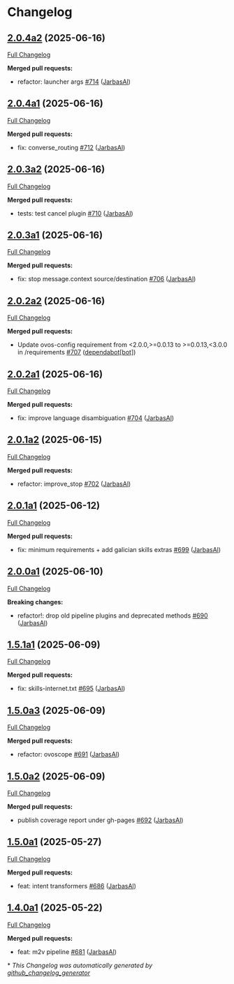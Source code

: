 # Changelog

## [2.0.4a2](https://github.com/OpenVoiceOS/ovos-core/tree/2.0.4a2) (2025-06-16)

[Full Changelog](https://github.com/OpenVoiceOS/ovos-core/compare/2.0.4a1...2.0.4a2)

**Merged pull requests:**

- refactor: launcher args [\#714](https://github.com/OpenVoiceOS/ovos-core/pull/714) ([JarbasAl](https://github.com/JarbasAl))

## [2.0.4a1](https://github.com/OpenVoiceOS/ovos-core/tree/2.0.4a1) (2025-06-16)

[Full Changelog](https://github.com/OpenVoiceOS/ovos-core/compare/2.0.3a2...2.0.4a1)

**Merged pull requests:**

- fix: converse\_routing [\#712](https://github.com/OpenVoiceOS/ovos-core/pull/712) ([JarbasAl](https://github.com/JarbasAl))

## [2.0.3a2](https://github.com/OpenVoiceOS/ovos-core/tree/2.0.3a2) (2025-06-16)

[Full Changelog](https://github.com/OpenVoiceOS/ovos-core/compare/2.0.3a1...2.0.3a2)

**Merged pull requests:**

- tests: test cancel plugin [\#710](https://github.com/OpenVoiceOS/ovos-core/pull/710) ([JarbasAl](https://github.com/JarbasAl))

## [2.0.3a1](https://github.com/OpenVoiceOS/ovos-core/tree/2.0.3a1) (2025-06-16)

[Full Changelog](https://github.com/OpenVoiceOS/ovos-core/compare/2.0.2a2...2.0.3a1)

**Merged pull requests:**

- fix: stop message.context source/destination [\#706](https://github.com/OpenVoiceOS/ovos-core/pull/706) ([JarbasAl](https://github.com/JarbasAl))

## [2.0.2a2](https://github.com/OpenVoiceOS/ovos-core/tree/2.0.2a2) (2025-06-16)

[Full Changelog](https://github.com/OpenVoiceOS/ovos-core/compare/2.0.2a1...2.0.2a2)

**Merged pull requests:**

- Update ovos-config requirement from \<2.0.0,\>=0.0.13 to \>=0.0.13,\<3.0.0 in /requirements [\#707](https://github.com/OpenVoiceOS/ovos-core/pull/707) ([dependabot[bot]](https://github.com/apps/dependabot))

## [2.0.2a1](https://github.com/OpenVoiceOS/ovos-core/tree/2.0.2a1) (2025-06-16)

[Full Changelog](https://github.com/OpenVoiceOS/ovos-core/compare/2.0.1a2...2.0.2a1)

**Merged pull requests:**

- fix: improve language disambiguation [\#704](https://github.com/OpenVoiceOS/ovos-core/pull/704) ([JarbasAl](https://github.com/JarbasAl))

## [2.0.1a2](https://github.com/OpenVoiceOS/ovos-core/tree/2.0.1a2) (2025-06-15)

[Full Changelog](https://github.com/OpenVoiceOS/ovos-core/compare/2.0.1a1...2.0.1a2)

**Merged pull requests:**

- refactor: improve\_stop [\#702](https://github.com/OpenVoiceOS/ovos-core/pull/702) ([JarbasAl](https://github.com/JarbasAl))

## [2.0.1a1](https://github.com/OpenVoiceOS/ovos-core/tree/2.0.1a1) (2025-06-12)

[Full Changelog](https://github.com/OpenVoiceOS/ovos-core/compare/2.0.0a1...2.0.1a1)

**Merged pull requests:**

- fix: minimum requirements + add galician skills extras [\#699](https://github.com/OpenVoiceOS/ovos-core/pull/699) ([JarbasAl](https://github.com/JarbasAl))

## [2.0.0a1](https://github.com/OpenVoiceOS/ovos-core/tree/2.0.0a1) (2025-06-10)

[Full Changelog](https://github.com/OpenVoiceOS/ovos-core/compare/1.5.1a1...2.0.0a1)

**Breaking changes:**

- refactor!: drop old pipeline plugins and deprecated methods [\#690](https://github.com/OpenVoiceOS/ovos-core/pull/690) ([JarbasAl](https://github.com/JarbasAl))

## [1.5.1a1](https://github.com/OpenVoiceOS/ovos-core/tree/1.5.1a1) (2025-06-09)

[Full Changelog](https://github.com/OpenVoiceOS/ovos-core/compare/1.5.0a3...1.5.1a1)

**Merged pull requests:**

- fix: skills-internet.txt [\#695](https://github.com/OpenVoiceOS/ovos-core/pull/695) ([JarbasAl](https://github.com/JarbasAl))

## [1.5.0a3](https://github.com/OpenVoiceOS/ovos-core/tree/1.5.0a3) (2025-06-09)

[Full Changelog](https://github.com/OpenVoiceOS/ovos-core/compare/1.5.0a2...1.5.0a3)

**Merged pull requests:**

- refactor: ovoscope [\#691](https://github.com/OpenVoiceOS/ovos-core/pull/691) ([JarbasAl](https://github.com/JarbasAl))

## [1.5.0a2](https://github.com/OpenVoiceOS/ovos-core/tree/1.5.0a2) (2025-06-09)

[Full Changelog](https://github.com/OpenVoiceOS/ovos-core/compare/1.5.0a1...1.5.0a2)

**Merged pull requests:**

- publish coverage report under gh-pages [\#692](https://github.com/OpenVoiceOS/ovos-core/pull/692) ([JarbasAl](https://github.com/JarbasAl))

## [1.5.0a1](https://github.com/OpenVoiceOS/ovos-core/tree/1.5.0a1) (2025-05-27)

[Full Changelog](https://github.com/OpenVoiceOS/ovos-core/compare/1.4.0a1...1.5.0a1)

**Merged pull requests:**

- feat: intent transformers [\#686](https://github.com/OpenVoiceOS/ovos-core/pull/686) ([JarbasAl](https://github.com/JarbasAl))

## [1.4.0a1](https://github.com/OpenVoiceOS/ovos-core/tree/1.4.0a1) (2025-05-22)

[Full Changelog](https://github.com/OpenVoiceOS/ovos-core/compare/1.3.1...1.4.0a1)

**Merged pull requests:**

- feat: m2v pipeline [\#681](https://github.com/OpenVoiceOS/ovos-core/pull/681) ([JarbasAl](https://github.com/JarbasAl))



\* *This Changelog was automatically generated by [github_changelog_generator](https://github.com/github-changelog-generator/github-changelog-generator)*
